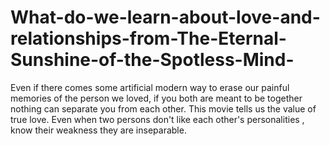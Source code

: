 # What-do-we-learn-about-love-and-relationships-from-The-Eternal-Sunshine-of-the-Spotless-Mind-
Even if there comes some artificial modern way to erase our painful memories of the person we loved, if you both are meant to be together nothing can separate you from each other. This movie tells us the value of true love. Even when two persons don't like each other's personalities , know their weakness they are inseparable.
